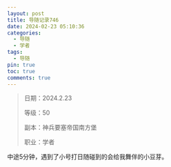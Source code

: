 ```yaml
---
layout: post
title: 导随记录746
date: 2024-02-23 05:10:36
categories:
  - 导随
  - 学者
tags:
  - 导随
pin: true
toc: true
comments: true
---
```

> 日期：2024.2.23
>
> 等级：50
>
> 副本：神兵要塞帝国南方堡
>
> 职业：学者

中途5分钟，遇到了小号打日随碰到的会给我舞伴的小豆芽。
